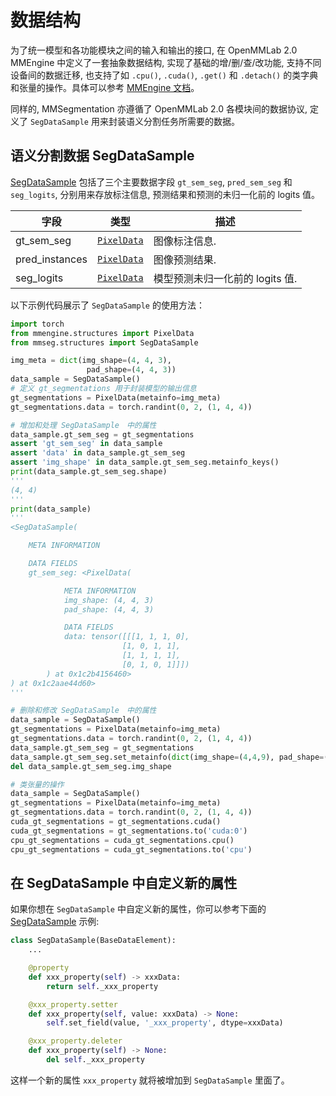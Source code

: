 # 数据结构

为了统一模型和各功能模块之间的输入和输出的接口, 在 OpenMMLab 2.0 MMEngine 中定义了一套抽象数据结构, 实现了基础的增/删/查/改功能, 支持不同设备间的数据迁移, 也支持了如
`.cpu()`, `.cuda()`, `.get()` 和 `.detach()` 的类字典和张量的操作。具体可以参考 [MMEngine 文档](https://github.com/open-mmlab/mmengine/blob/main/docs/en/advanced_tutorials/data_element.md)。

同样的, MMSegmentation 亦遵循了 OpenMMLab 2.0 各模块间的数据协议, 定义了 `SegDataSample` 用来封装语义分割任务所需要的数据。

## 语义分割数据 SegDataSample

[SegDataSample](mmseg.structures.SegDataSample) 包括了三个主要数据字段 `gt_sem_seg`, `pred_sem_seg` 和 `seg_logits`, 分别用来存放标注信息, 预测结果和预测的未归一化前的 logits 值。

| 字段           | 类型                      | 描述                            |
| -------------- | ------------------------- | ------------------------------- |
| gt_sem_seg     | [`PixelData`](#pixeldata) | 图像标注信息.                   |
| pred_instances | [`PixelData`](#pixeldata) | 图像预测结果.                   |
| seg_logits     | [`PixelData`](#pixeldata) | 模型预测未归一化前的 logits 值. |

以下示例代码展示了 `SegDataSample` 的使用方法：

```python
import torch
from mmengine.structures import PixelData
from mmseg.structures import SegDataSample

img_meta = dict(img_shape=(4, 4, 3),
                 pad_shape=(4, 4, 3))
data_sample = SegDataSample()
# 定义 gt_segmentations 用于封装模型的输出信息
gt_segmentations = PixelData(metainfo=img_meta)
gt_segmentations.data = torch.randint(0, 2, (1, 4, 4))

# 增加和处理 SegDataSample　中的属性
data_sample.gt_sem_seg = gt_segmentations
assert 'gt_sem_seg' in data_sample
assert 'data' in data_sample.gt_sem_seg
assert 'img_shape' in data_sample.gt_sem_seg.metainfo_keys()
print(data_sample.gt_sem_seg.shape)
'''
(4, 4)
'''
print(data_sample)
'''
<SegDataSample(

    META INFORMATION

    DATA FIELDS
    gt_sem_seg: <PixelData(

            META INFORMATION
            img_shape: (4, 4, 3)
            pad_shape: (4, 4, 3)

            DATA FIELDS
            data: tensor([[[1, 1, 1, 0],
                         [1, 0, 1, 1],
                         [1, 1, 1, 1],
                         [0, 1, 0, 1]]])
        ) at 0x1c2b4156460>
) at 0x1c2aae44d60>
'''

# 删除和修改 SegDataSample　中的属性
data_sample = SegDataSample()
gt_segmentations = PixelData(metainfo=img_meta)
gt_segmentations.data = torch.randint(0, 2, (1, 4, 4))
data_sample.gt_sem_seg = gt_segmentations
data_sample.gt_sem_seg.set_metainfo(dict(img_shape=(4,4,9), pad_shape=(4,4,9)))
del data_sample.gt_sem_seg.img_shape

# 类张量的操作
data_sample = SegDataSample()
gt_segmentations = PixelData(metainfo=img_meta)
gt_segmentations.data = torch.randint(0, 2, (1, 4, 4))
cuda_gt_segmentations = gt_segmentations.cuda()
cuda_gt_segmentations = gt_segmentations.to('cuda:0')
cpu_gt_segmentations = cuda_gt_segmentations.cpu()
cpu_gt_segmentations = cuda_gt_segmentations.to('cpu')
```

## 在 SegDataSample 中自定义新的属性

如果你想在 `SegDataSample` 中自定义新的属性，你可以参考下面的 [SegDataSample](https://github.com/open-mmlab/mmsegmentation/blob/1.x/mmseg/structures/seg_data_sample.py) 示例:

```python
class SegDataSample(BaseDataElement):
    ...

    @property
    def xxx_property(self) -> xxxData:
        return self._xxx_property

    @xxx_property.setter
    def xxx_property(self, value: xxxData) -> None:
        self.set_field(value, '_xxx_property', dtype=xxxData)

    @xxx_property.deleter
    def xxx_property(self) -> None:
        del self._xxx_property
```

这样一个新的属性 `xxx_property` 就将被增加到 `SegDataSample` 里面了。
